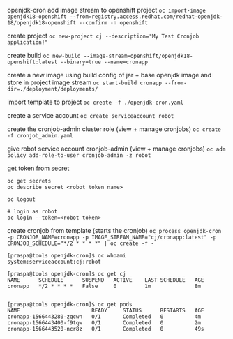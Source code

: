 openjdk-cron add image stream to openshift project
`oc import-image openjdk18-openshift --from=registry.access.redhat.com/redhat-openjdk-18/openjdk18-openshift --confirm -n openshift`

create project
`oc new-project cj --description="My Test Cronjob application!"`

create build
`oc new-build --image-stream=openshift/openjdk18-openshift:latest --binary=true --name=cronapp`

create a new image using build config of jar + base openjdk image and store in project image stream
`oc start-build cronapp --from-dir=./deployment/deployments/`

import template to project
`oc create -f ./openjdk-cron.yaml`

create a service account
`oc create serviceaccount robot`

create the cronjob-admin cluster role (view + manage cronjobs)
`oc create -f cronjob_admin.yaml`

give robot service account cronjob-admin (view + manage cronjobs)
`oc adm policy add-role-to-user cronjob-admin -z robot`

get token from secret

```
oc get secrets
oc describe secret <robot token name>
```

```
oc logout

# login as robot
oc login --token=<robot token>
```

create cronjob from template (starts the cronjob)
`oc process openjdk-cron -p CRONJOB_NAME=cronapp -p IMAGE_STREAM_NAME="cj/cronapp:latest" -p CRONJOB_SCHEDULE="*/2 * * * *" | oc create -f -`

```
[praspa@tools openjdk-cron]$ oc whoami
system:serviceaccount:cj:robot

[praspa@tools openjdk-cron]$ oc get cj
NAME      SCHEDULE      SUSPEND   ACTIVE    LAST SCHEDULE   AGE
cronapp   */2 * * * *   False     0         1m              8m


[praspa@tools openjdk-cron]$ oc get pods
NAME                       READY     STATUS      RESTARTS   AGE
cronapp-1566443280-zqcwn   0/1       Completed   0          4m
cronapp-1566443400-f9tqw   0/1       Completed   0          2m
cronapp-1566443520-ncr8z   0/1       Completed   0          49s
```



